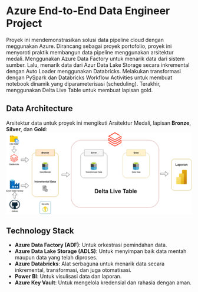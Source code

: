 # Azure End-to-End Data Engineer Project
Proyek ini mendemonstrasikan solusi data pipeline cloud dengan meggunakan Azure. Dirancang sebagai proyek portofolio, proyek ini menyoroti praktik membangun data pipeline menggunakan arsitektur medali. Menggunakan Azure Data Factory untuk menarik data dari sistem sumber. Lalu, menarik data dari Azur Data Lake Storage secara inkremental dengan Auto Loader menggunakan Databricks. Melakukan transformasi dengan PySpark dan Databricks Workflow Activities untuk membuat notebook dinamik yang diparameterisasi (scheduling). Terakhir, menggunakan Delta Live Table untuk membuat lapisan gold.

## Data Architecture
Arsitektur data untuk proyek ini mengikuti Arsitektur Medali, lapisan **Bronze**, **Silver**, dan **Gold**:
![Data Architecture](docs/data_architecture.png)

## Technology Stack

- **Azure Data Factory (ADF)**: Untuk orkestrasi pemindahan data.
- **Azure Data Lake Storage (ADLS)**: Untuk menyimpan baik data mentah maupun data yang telah diproses.
- **Azure Databricks**: Alat serbaguna untuk menarik data secara inkremental, transformasi, dan juga otomatisasi.
- **Power BI**: Untuk visulisasi data dan laporan.
- **Azure Key Vault**: Untuk mengelola kredensial dan rahasia dengan aman.